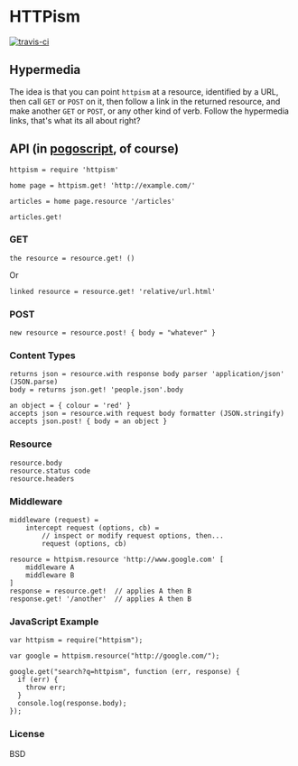 # HTTPism

[![travis-ci](https://secure.travis-ci.org/featurist/httpism.png?branch=master)](https://travis-ci.org/featurist/httpism)

## Hypermedia

The idea is that you can point `httpism` at a resource, identified by a URL, then call `GET` or `POST` on it, then follow a link in the returned resource, and make another `GET` or `POST`, or any other kind of verb. Follow the hypermedia links, that's what its all about right?

## API (in [pogoscript](http://pogoscript.org/), of course)

    httpism = require 'httpism'

    home page = httpism.get! 'http://example.com/'

    articles = home page.resource '/articles'

    articles.get!

### GET

    the resource = resource.get! ()

Or

    linked resource = resource.get! 'relative/url.html'

### POST

    new resource = resource.post! { body = "whatever" }

### Content Types

    returns json = resource.with response body parser 'application/json' (JSON.parse)
    body = returns json.get! 'people.json'.body

    an object = { colour = 'red' }
    accepts json = resource.with request body formatter (JSON.stringify)
    accepts json.post! { body = an object }

### Resource

    resource.body
    resource.status code
    resource.headers

### Middleware

    middleware (request) =
        intercept request (options, cb) =
            // inspect or modify request options, then...
            request (options, cb)

    resource = httpism.resource 'http://www.google.com' [
        middleware A
        middleware B
    ]
    response = resource.get!  // applies A then B
    response.get! '/another'  // applies A then B

### JavaScript Example

    var httpism = require("httpism");

    var google = httpism.resource("http://google.com/");

    google.get("search?q=httpism", function (err, response) {
      if (err) {
        throw err;
      }
      console.log(response.body);
    });

### License

BSD